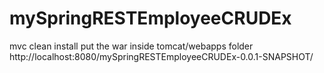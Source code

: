 # mySpringRESTEmployeeCRUDEx
mvc clean install
put the war inside tomcat/webapps folder
http://localhost:8080/mySpringRESTEmployeeCRUDEx-0.0.1-SNAPSHOT/

